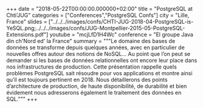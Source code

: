 +++
date = "2018-05-22T00:00:00.000000+02:00"
title = "PostgreSQL at Chti'JUG"
categories = ["Conferences","PostgreSQL Confs"]
city = "Lille, France"
slides = ["../../../images/confs/CHTI-JUG-2018-04-PostgreSQL-is-YeSQL.png;../../../images/confs/JUG-Montpellier-2015-05-PostgreSQL-Extensions.pdf"]
youtube = "mcjLfD1H4Wc"
conference = "El groupe Java din ch'Nord ed' la France"
summary = """Le domaine des bases de données se transforme depuis quelques années, avec en particulier de nouvelles offres autour des notions de NoSQL… Au point que l’on peut se demander si les bases de données relationnelles ont encore leur place dans nos infrastructures de production. Cette présentation rappelle quels problèmes PostgreSQL sait résoudre pour vos applications et montre ainsi qu’il est toujours pertinent en 2018. Nous détaillerons des points d’architecture de production, de haute disponibilité, de durabilité et bien évidement nous adresserons également le traitement des données en SQL."""
+++
